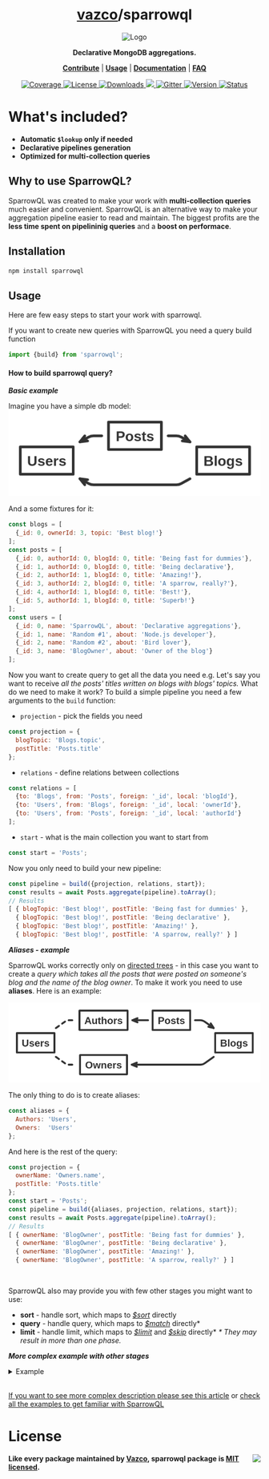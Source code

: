 <h1 align="center">
    <a href="https://github.com/vazco">vazco</a>/sparrowql
</h1>

<p align="center">
    <img src="sparrowql.png" alt="Logo" height="300">
</p>

<p align="center">
    <strong>Declarative MongoDB aggregations.</strong>
</p>

<p align="center">
    <strong><a href="https://github.com/vazco/sparrowql/blob/master/.github/CONTRIBUTING.md">Contribute</a></strong> |
    <strong><a href="#usage">Usage</a></strong> |
    <strong><a href="https://github.com/vazco/sparrowql/blob/master/INTRODUCTION.md">Documentation</a></strong> |
    <strong><a href="https://github.com/vazco/sparrowql/blob/master/FAQ.md">FAQ</a></strong> 
</p>

<p align="center">
    <a href="https://codecov.io/gh/vazco/sparrowql">
        <img src="https://img.shields.io/codecov/c/github/vazco/sparrowql.svg?style=flat-square" alt="Coverage">
    </a>
    <a href="https://npmjs.org/package/sparrowql">
        <img src="https://img.shields.io/npm/l/sparrowql.svg?style=flat-square" alt="License">
    </a>
    <a href="https://npmjs.org/package/sparrowql">
        <img src="https://img.shields.io/npm/dm/sparrowql.svg?style=flat-square" alt="Downloads">
    </a>
    <a href="https://vazco.eu">
        <img src="https://img.shields.io/badge/vazco-package-blue.svg?logo=data%3Aimage%2Fpng%3Bbase64%2CiVBORw0KGgoAAAANSUhEUgAAAA4AAAAOCAYAAAAfSC3RAAAABmJLR0QA%2FwD%2FAP%2BgvaeTAAAACXBIWXMAAAsTAAALEwEAmpwYAAAAB3RJTUUH4QMfFAIRHb8WQgAAAY1JREFUKM%2BNkLFrGgEUxr87FMnpnXdIqxi1Q3VxachgSbcOgRBCTMbgH9CCW%2BjSUminSpEmBEIpHW7rkCmQSSjEKVOGEAK5bOFyk4c5TMRTyZ1fl5aK9ai%2F8b334%2Ft4QBBmLQmz9jpoLSKYPQCfYdaezi6atTKAMoAYgK1pJ8LkQPr5JspHsbO%2BFilAEADQArCA3Ftn%2FC40KebPO4Ln37peNNxrFxPSXTaW9cPiewDbgYkkXwBYB3B5dHES3W8cpM254ctOJhr3wsKqs7Zj%2FdOZZITkMf9yT%2FKq3e18eHf47fmTT5XE1H%2BQ3GAwDyQ%2FkkxMSvLvhP%2FxZVLc42zYJBf%2FSPMkW57nsd%2Fv03VdDgYDjkajIPkryVDIdd1Xtm0%2Fdhznptvtmr7vu5IkRRRFySiKko%2FH45BlebzgJoBdodls%2FjAM49SyrIau69etVmsIIFStVnPFYvFZoVBY1jRtJZlMpjRNm5MkCaIofhfq9XrMMIyeruuc9u1KpRIulUqqqqpLqqqW0%2Bl0OZVKyb8ANqUwunhV3dcAAAAASUVORK5CYII%3D&style=flat-square">
    </a>
    <a href="https://gitter.im/vazco/sparrowql">
        <img src="https://img.shields.io/gitter/room/vazco/sparrowql.svg?style=flat-square" alt="Gitter">
    </a>
    <a href="https://npmjs.org/package/sparrowql">
        <img src="https://img.shields.io/npm/v/sparrowql.svg?style=flat-square" alt="Version">
    </a>
    <a href="https://travis-ci.org/vazco/sparrowql">
        <img src="https://img.shields.io/travis/vazco/sparrowql.svg?style=flat-square" alt="Status">
    </a>
</p>

# What's included?

* **Automatic `$lookup` only if needed**
* **Declarative pipelines generation**
* **Optimized for multi-collection queries**

## Why to use SparrowQL?

SparrowQL was created to make your work with __multi-collection queries__ much easier and convenient. SparrowQL is an alternative way to make your aggregation pipeline easier to read and maintain. The biggest profits are the __less time spent on pipelininig queries__ and a __boost on performace__.

## Installation 

```sh
npm install sparrowql
```

## Usage 
Here are few easy steps to start your work with sparrowql.

If you want to create new queries with SparrowQL you need a query build function

```js
import {build} from 'sparrowql';
```

#### How to build sparrowql query?
__*Basic example*__

Imagine you have a simple db model:
<br>
![Simple graph db model](graph.png)

And a some fixtures for it:

```js
const blogs = [
  {_id: 0, ownerId: 3, topic: 'Best blog!'}
];
const posts = [
  {_id: 0, authorId: 0, blogId: 0, title: 'Being fast for dummies'},
  {_id: 1, authorId: 0, blogId: 0, title: 'Being declarative'},
  {_id: 2, authorId: 1, blogId: 0, title: 'Amazing!'},
  {_id: 3, authorId: 2, blogId: 0, title: 'A sparrow, really?'},
  {_id: 4, authorId: 1, blogId: 0, title: 'Best!'},
  {_id: 5, authorId: 1, blogId: 0, title: 'Superb!'}
];
const users = [
  {_id: 0, name: 'SparrowQL', about: 'Declarative aggregations'},
  {_id: 1, name: 'Random #1', about: 'Node.js developer'},
  {_id: 2, name: 'Random #2', about: 'Bird lover'},
  {_id: 3, name: 'BlogOwner', about: 'Owner of the blog'}
];
```

Now you want to create query to get all the data you need e.g.
Let's say you want to receive _all the posts' titles written on blogs with blogs' topics._ What do we need to make it work? To build a simple pipeline you need a few arguments to the `build` function:

* `projection` - pick the fields you need

```js
const projection = {
  blogTopic: 'Blogs.topic',
  postTitle: 'Posts.title'
};
```

* `relations` - define relations between collections

```js
const relations = [
  {to: 'Blogs', from: 'Posts', foreign: '_id', local: 'blogId'},
  {to: 'Users', from: 'Blogs', foreign: '_id', local: 'ownerId'},
  {to: 'Users', from: 'Posts', foreign: '_id', local: 'authorId'}
];
```

* `start` - what is the main collection you want to start from

```js
const start = 'Posts';
```

Now you only need to build your new pipeline:

```js
const pipeline = build({projection, relations, start});
const results = await Posts.aggregate(pipeline).toArray();
// Results 
[ { blogTopic: 'Best blog!', postTitle: 'Being fast for dummies' },
  { blogTopic: 'Best blog!', postTitle: 'Being declarative' },
  { blogTopic: 'Best blog!', postTitle: 'Amazing!' },
  { blogTopic: 'Best blog!', postTitle: 'A sparrow, really?' } ]
```

__*Aliases - example*__

SparrowQL works correctly only on [directed trees](https://en.wikipedia.org/wiki/Tree_(graph_theory)) - in this case you want to create a _query which takes all the posts that were posted on someone's blog and the name of the blog owner_. To make it work you need to use __aliases__. Here is an example:

![Simple db graph model with aliases](tree.png)

The only thing to do is to create aliases:

```js
const aliases = {
  Authors: 'Users',
  Owners:  'Users'
};
```

And here is the rest of the query:

```js
const projection = {
  ownerName: 'Owners.name',
  postTitle: 'Posts.title'
};
const start = 'Posts';
const pipeline = build({aliases, projection, relations, start});
const results = await Posts.aggregate(pipeline).toArray();
// Results
[ { ownerName: 'BlogOwner', postTitle: 'Being fast for dummies' },
  { ownerName: 'BlogOwner', postTitle: 'Being declarative' },
  { ownerName: 'BlogOwner', postTitle: 'Amazing!' },
  { ownerName: 'BlogOwner', postTitle: 'A sparrow, really?' } ]
```

<br>

SparrowQL also may provide you with few other stages you might want to use:
* __sort__ - handle sort, which maps to [_\$sort_](https://docs.mongodb.com/manual/reference/operator/aggregation/sort/index.html) directly
* __query__ - handle query, which maps to [_\$match_](https://docs.mongodb.com/manual/reference/operator/aggregation/match/index.html) directly*
* __limit__ - handle limit, which maps to [_\$limit_](https://docs.mongodb.com/manual/reference/operator/aggregation/limit/index.html) and [_\$skip_](https://docs.mongodb.com/manual/reference/operator/aggregation/skip/index.html) directly*
   _\* They may result in more than one phase._

__*More complex example with other stages*__

<details>
<summary>Example</summary>

```js
const limit = 1;
const projection = {
  blogOwnerName: 'Owners.name',
  postAuthorName: 'Authors.name',
  postTitle: 'Posts.title'
};
const query = {'Authors.name': 'Random #1'};
const skip = 1;
const sort = {'Posts.title': -1};
const start = 'Posts';
const pipeline = build({
  aliases,
  limit,
  projection,
  query,
  relations,
  skip,
  sort,
  start
});
const results = await Posts.aggregate(pipeline).toArray();
[ { blogOwnerName: 'BlogOwner',
    postAuthorName: 'Random #1',
    postTitle: 'Best!' } ]
```
</details>
<br>

[If you want to see more complex description please see this article](https://medium.com/vazco/dynamic-aggregations-with-sparrowql-dfeb133821e7) or [check all the examples to get familiar with SparrowQL](https://github.com/vazco/sparrowql/tree/master/__tests__)

# License

<img src="https://vazco.eu/banner.png" align="right">

**Like every package maintained by [Vazco](https://vazco.eu/), sparrowql package is [MIT licensed](https://github.com/vazco/sparrowql/blob/master/LICENSE).**
